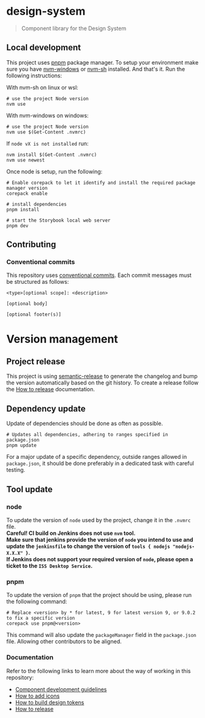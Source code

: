 # design-system

> Component library for the Design System

## Local development

This project uses [pnpm](https://pnpm.io/) package manager. 
To setup your environment make sure you have [nvm-windows](https://github.com/coreybutler/nvm-windows#readme) or [nvm-sh](https://github.com/nvm-sh/nvm#readme) installed.
And that's it.
Run the following instructions:

With nvm-sh on linux or wsl:
```shell
# use the project Node version
nvm use
```

With nvm-windows on windows:
```shell
# use the project Node version
nvm use $(Get-Content .nvmrc)
```
If `node vX is not installed` run:
```shell
nvm install $(Get-Content .nvmrc)
nvm use newest
```
Once node is setup, run the following:
```shell
# Enable corepack to let it identify and install the required package manager version
corepack enable

# install dependencies
pnpm install

# start the Storybook local web server
pnpm dev
```

## Contributing

### Conventional commits

This repository uses [conventional commits](https://www.conventionalcommits.org/en/v1.0.0/). Each commit messages must be structured as follows:

```
<type>[optional scope]: <description>

[optional body]

[optional footer(s)]
```

# Version management

## Project release

This project is using [semantic-release](https://github.com/semantic-release/semantic-release) to generate the changelog and bump the version automatically based on the git history.
To create a release follow the [How to release](./docs/how-to-release.md) documentation.

## Dependency update

Update of dependencies should be done as often as possible.
```shell
# Updates all dependencies, adhering to ranges specified in package.json
pnpm update
```
For a major update of a specific dependency, outside ranges allowed in `package.json`, it should be done preferably in a dedicated task with careful testing.

## Tool update

### node

To update the version of `node` used by the project, change it in the `.nvmrc` file. \
**Careful! CI build on Jenkins does not use `nvm` tool. \
Make sure that jenkins provide the version of `node` you intend to use and update the `jenkinsfile` to change the version of `tools { nodejs "nodejs-X.X.X" }`. \
If Jenkins does not support your required version of `node`, please open a ticket to the `ISS Desktop Service`.**

### pnpm

To update the version of `pnpm` that the project should be using, please run the following command:
```shell
# Replace <version> by * for latest, 9 for latest version 9, or 9.0.2 to fix a specific version 
corepack use pnpm@<version>
```
This command will also update the `packageManager` field in the `package.json` file. Allowing other contributors to be aligned. 

### Documentation
Refer to the following links to learn more about the way of working in this repository:
- [Component development guidelines](./docs/component-development-guidelines.md)
- [How to add icons](./docs/how-to-add-icons.md)
- [How to build design tokens](./docs/how-to-build-design-tokens.md)
- [How to release](./docs/how-to-release.md)